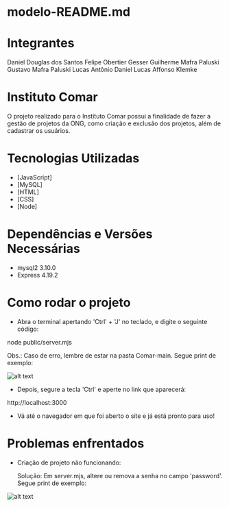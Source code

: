 # modelo-README.md

# Integrantes

Daniel Douglas dos Santos
Felipe Obertier Gesser
Guilherme Mafra Paluski
Gustavo Mafra Paluski
Lucas Antônio Daniel
Lucas Affonso Klemke

# Instituto Comar

O projeto realizado para o Instituto Comar possui a finalidade de fazer a gestão de projetos da ONG, como criação e exclusão dos projetos, além de cadastrar os usuários.

# Tecnologias Utilizadas

- [JavaScript]
- [MySQL]
- [HTML]
- [CSS]
- [Node]

# Dependências e Versões Necessárias

- mysql2 3.10.0
- Express 4.19.2

# Como rodar o projeto

- Abra o terminal apertando 'Ctrl' + 'J' no teclado, e digite o seguinte código:

node public/server.mjs

Obs.: Caso de erro, lembre de estar na pasta Comar-main. Segue print de exemplo:

![alt text](print1.png)

- Depois, segure a tecla 'Ctrl' e aperte no link que aparecerá:

http://localhost:3000

- Vá até o navegador em que foi aberto o site e já está pronto para uso!

# Problemas enfrentados

- Criação de projeto não funcionando:

  Solução: Em server.mjs, altere ou remova a senha no campo 'password'. Segue print de exemplo:

![alt text](print2.png)
